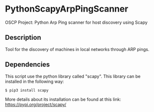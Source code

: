 # PythonScapyArpPingScanner

OSCP Project: Python Arp Ping scanner for host discovery using Scapy

## Description

Tool for the discovery of machines in local networks through ARP pings.

## Dependencies

This script use the python library called "scapy". This library can be installed in the following way:

```bash
$ pip3 install scapy
```

More details about its installation can be found at this link: https://pypi.org/project/scapy/

